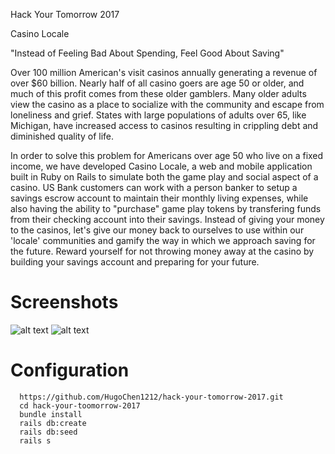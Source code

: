 Hack Your Tomorrow 2017

Casino Locale

"Instead of Feeling Bad About Spending, Feel Good About Saving"

Over 100 million American's visit casinos annually generating a revenue of over $60 billion. Nearly half of all casino goers are age 50 or older, and much of this profit comes from these older gamblers. Many older adults view the casino as a place to socialize with the community and escape from loneliness and grief. States with large populations of adults over 65, like Michigan, have increased access to casinos resulting in crippling debt and diminished quality of life.

In order to solve this problem for Americans over age 50 who live on a fixed income, we have developed Casino Locale, a web and mobile application built in Ruby on Rails to simulate both the game play and social aspect of a casino. US Bank customers can work with a person banker to setup a savings escrow account to maintain their monthly living expenses, while also having the ability to "purchase" game play tokens by transfering funds from their checking account into their savings. Instead of giving your money to the casinos, let's give our money back to ourselves to use within our 'locale' communities and gamify the way in which we approach saving for the future. Reward yourself for not throwing money away at the casino by building your savings account and preparing for your future.

# Screenshots
![alt text](https://github.com/HugoChen1212/hack-your-tomorrow-2017/tree/development/lib/screenshots/profile.png)
![alt text](https://github.com/HugoChen1212/hack-your-tomorrow-2017/tree/development/lib/screenshots/poker.png)

# Configuration
```command line
  https://github.com/HugoChen1212/hack-your-tomorrow-2017.git
  cd hack-your-toomorrow-2017
  bundle install
  rails db:create
  rails db:seed
  rails s
```